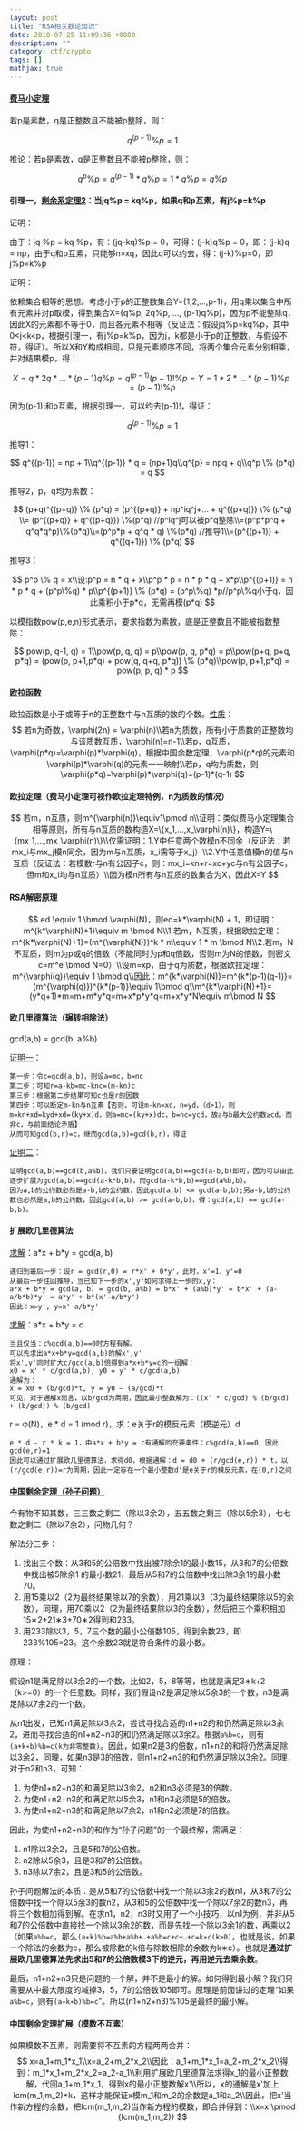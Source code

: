 ```yaml
---
layout: post
title: "RSA相关数论知识"
date: 2018-07-25 11:09:36 +0800
description: ""
category: ctf/crypto
tags: []
mathjax: true
---
```


#### [费马小定理](https://blog.csdn.net/butterfly9844/article/details/77899533)

若p是素数，q是正整数且不能被p整除，则：

$$
q^{(p-1)} \% p = 1
$$

推论：若p是素数，q是正整数且不能被p整除，则：

$$
q^p \% p = q^{(p-1)} * q \% p = 1 * q \%p = q \% p
$$

#### 引理一，[剩余系定理2](https://iask.sina.com.cn/b/20829452.html)：当jq%p = kq%p，如果q和p互素，有j%p=k%p

证明：

由于：jq %p = kq %p，有：(jq-kq)%p = 0，可得：(j-k)q%p = 0，即：(j-k)q = np，由于q和p互素，只能够n=xq，因此q可以约去，得：(j-k)%p=0，即j%p=k%p

证明：

依赖集合相等的思想。考虑小于p的正整数集合Y={1,2,...,p-1}，用q乘以集合中所有元素并对p取模，得到集合X={q%p, 2q%p, ..., (p-1)q%p}，因为p不能整除q，因此X的元素都不等于0，而且各元素不相等（反证法：假设jq%p=kq%p，其中0<j<k<p，根据引理一，有j%p=k%p，因为j，k都是小于p的正整数，与假设不符，得证）。所以X和Y构成相同，只是元素顺序不同，将两个集合元素分别相乘，并对结果模p，得：

$$
X = q*2q*...*(p-1)q \% p = q^{(p-1)}(p-1)! \% p = Y = 1*2*...*(p-1) \% p = (p-1)! \% p
$$

因为(p-1)!和p互素，根据引理一，可以约去(p-1)!，得证：

$$
q^{(p-1)} \% p = 1
$$

推导1：

$$
q^{(p-1)} = np + 1\\q^{(p-1)} * q = (np+1)q\\q^{p} = npq + q\\q^p \% (p*q) = q
$$

推导2，p，q均为素数：

$$
(p+q)^{(p+q)} \% (p*q) = (p^{(p+q)} + np^iq^j+... + q^{(p+q)}) \% (p*q) \\= (p^{(p+q)} + q^{(p+q)}) \%(p*q) //p^iq^j可以被p*q整除\\=(p^p*p^q + q^q*q^p)\%(p*q)\\=(p^p*p + q^q * q) \%(p*q) //推导1\\=(p^{(p+1)} + q^{(q+1)}) \% (p*q)
$$

推导3：

$$
p^p \% q = x\\设:p^p = n * q + x\\p^p * p = n * p * q + x*p\\p^{(p+1)} = n * p * q + (p^p\%q) * p\\p^{(p+1)} \% (p*q) = (p^p\%q) *p//p^p\%q小于q，因此乘积小于p*q，无需再模(p*q)
$$

以模指数pow(p,e,n)形式表示，要求指数为素数，底是正整数且不能被指数整除：

$$
pow(p, q-1, q) = 1\\pow(p, q, q) = p\\pow(p, q, p*q) = p\\pow(p+q, p+q, p*q) = (pow(p, p+1,p*q) + pow(q, q+q, p*q)) \% (p*q)\\pow(p, p+1,p*q) = pow(p, p, q) * p
$$

#### [欧拉函数](http://qianmacao.blog.163.com/blog/static/203397180201231241352912)

欧拉函数是小于或等于n的正整数中与n互质的数的个数。[性质](https://www.cnblogs.com/Lyush/archive/2012/08/06/2625113.html)：
$$
若n为奇数，\varphi(2n) = \varphi(n)\\若n为质数，所有小于质数的正整数均与该质数互质，\varphi(n)=n-1\\若p，q互质，\varphi(p*q)=\varphi(p)*\varphi(q)，根据中国余数定理，\varphi(p*q)的元素和\varphi(p)*\varphi(q)的元素一一映射\\若p，q均为质数，则\varphi(p*q)=\varphi(p)*\varphi(q)=(p-1)*(q-1)
$$

#### 欧拉定理（费马小定理可视作欧拉定理特例，n为质数的情况）

$$
若m，n互质，则m^{\varphi(n)}\equiv1\pmod n\\证明：类似费马小定理集合相等原则，所有与n互质的数构造X=\{x_1,...,x_\varphi(n)\}，构造Y=\{mx_1,...,mx_\varphi(n)\}\\仅需证明：1.Y中任意两个数模n不同余（反证法：若mx_i与mx_j模n同余，因为m与n互质，x_i需等于x_j）\\2.Y中任意值模n的值与n互质（反证法：若模数r与n有公因子c，则：mx_i=kn+r=xc+yc与n有公因子c，但m和x_i均与n互质）\\因为模n所有与n互质的数集合为X，因此X=Y
$$

#### RSA解密原理

$$
ed \equiv 1 \bmod \varphi(N)，则ed=k*\varphi(N) + 1，即证明：m^{k*\varphi(N)+1}\equiv m \bmod N\\1.若m，N互质，根据欧拉定理：m^{k*\varphi(N)+1}=(m^{\varphi(N)})^k * m\equiv 1 * m \bmod N\\2.若m，N不互质，则m为p或q的倍数（不能同时为p和q倍数，否则m为N的倍数，则密文c=m^e \bmod N=0）\\设m=xp，由于q为质数，根据欧拉定理：m^{\varphi(q)}\equiv 1 \bmod q\\因此：m^{k*\varphi(N)}=m^{k*(p-1)(q-1)}=(m^{\varphi(q)})^{k*(p-1)}\equiv 1\bmod q\\m^{k*\varphi(N)+1}=(y*q+1)*m=m+m*y*q=m+x*p*y*q=m+x*y*N\equiv m\bmod N
$$

#### 欧几里德算法（辗转相除法）

gcd(a,b) = gcd(b, a%b) 

[证明一](https://blog.csdn.net/flpanbin/article/details/51860902)：

```
第一步：令c=gcd(a,b)，则设a=mc，b=nc
第二步：可知r=a-kb=mc-knc=(m-kn)c
第三步：根据第二步结果可知c也是r的因数
第四步：可以断定m-kn与n互素【否则，可设m-kn=xd，n=yd，（d>1），则m=kn+xd=kyd+xd=(ky+x)d，则a=mc=(ky+x)dc，b=nc=ycd，故a与b最大公约数≥cd，而非c，与前面结论矛盾】
从而可知gcd(b,r)=c，继而gcd(a,b)=gcd(b,r)，得证
```

[证明二](http://www.cnblogs.com/jian1573/archive/2012/07/22/2603943.html)：

```
证明gcd(a,b)==gcd(b,a%b)，我们只要证明gcd(a,b)==gcd(a-b,b)即可，因为可以由此逐步扩展为gcd(a,b)==gcd(a-k*b,b)，而gcd(a-k*b,b)==gcd(a%b,b)。
因为a,b的公约数必然是a-b,b的公约数，因此gcd(a,b) <= gcd(a-b,b);另a-b,b的公约数也必然是a,b的公约数，因此gcd(a,b) >= gcd(a-b,b)，得：gcd(a,b) == gcd(a-b,b)。
```

#### 扩展欧几里德算法

[求解](http://www.cnblogs.com/jian1573/archive/2012/07/22/2603943.html)：a\*x + b\*y = gcd(a, b)

```
递归到最后一步：设r = gcd(r,0) = r*x' + 0*y'，此时，x'=1，y'=0
从最后一步往回推导，当已知下一步的x',y'如何求得上一步的x,y：
a*x + b*y = gcd(a, b) = gcd(b, a%b) = b*x' + (a%b)*y' = b*x' + (a-a/b*b)*y' = a*y' + b*(x'-a/b*y')
因此：x=y', y=x'-a/b*y'
```

[求解](https://blog.csdn.net/zhjchengfeng5/article/details/7786595)：a\*x + b\*y = c

```
当且仅当：c%gcd(a,b)==0时方程有解。 
可以先求出a*x+b*y=gcd(a,b)的解x',y'
将x',y'同时扩大c/gcd(a,b)倍得到a*x+b*y=c的一组解：
x0 = x' * c/gcd(a,b), y0 = y' * c/gcd(a,b)
通解为：
x = x0 + (b/gcd)*t, y = y0 – (a/gcd)*t
可见，对于通解x而言，以b/gcd为周期，因此最小整数解为：((x' * c/gcd) % (b/gcd) + (b/gcd)) % (b/gcd)
```

r = φ(N)，e * d = 1 (mod r)，求：e关于r的模反元素（模逆元）d

```
e * d - r * k = 1，由a*x + b*y = c有通解的充要条件：c%gcd(a,b)==0，因此gcd(e,r)=1
因此可以通过扩展欧几里德算法，求得d0，根据通解：d = d0 + (r/gcd(e,r)) * t，以(r/gcd(e,r))=r为周期，因此一定存在一个最小整数d'是e关于r的模反元素，在(0,r)之间
```

#### [中国剩余定理（孙子问题）](https://www.cnblogs.com/MashiroSky/p/5918158.html)

今有物不知其数，三三数之剩二（除以3余2），五五数之剩三（除以5余3），七七数之剩二（除以7余2），问物几何？ 

解法分三步：

1. 找出三个数：从3和5的公倍数中找出被7除余1的最小数15，从3和7的公倍数中找出被5除余1 的最小数21，最后从5和7的公倍数中找出除3余1的最小数70。
2. 用15乘以2（2为最终结果除以7的余数），用21乘以3（3为最终结果除以5的余数），同理，用70乘以2（2为最终结果除以3的余数），然后把三个乘积相加15∗2+21∗3+70∗2得到和233。
3. 用233除以3，5，7三个数的最小公倍数105，得到余数23，即233%105=23。这个余数23就是符合条件的最小数。

原理：

假设n1是满足除以3余2的一个数，比如2，5，8等等，也就是满足3∗k+2（k>=0）的一个任意数。同样，我们假设n2是满足除以5余3的一个数，n3是满足除以7余2的一个数。

从n1出发，已知n1满足除以3余2，尝试寻找合适的n1+n2的和仍然满足除以3余2，进而寻找合适的n1+n2+n3的和仍然满足除以3余2。根据`a%b=c`，则有`(a+k∗b)%b=c(k为非零整数)`。因此，如果n2是3的倍数，n1+n2的和将仍然满足除以3余2，同理，如果n3是3的倍数，则n1+n2+n3的和仍然满足除以3余2。同理，对于n2和n3，可知：

1. 为使n1+n2+n3的和满足除以3余2，n2和n3必须是3的倍数。
2. 为使n1+n2+n3的和满足除以5余3，n1和n3必须是5的倍数。
3. 为使n1+n2+n3的和满足除以7余2，n1和n2必须是7的倍数。

因此，为使n1+n2+n3的和作为“孙子问题”的一个最终解，需满足：

1. n1除以3余2，且是5和7的公倍数。
2. n2除以5余3，且是3和7的公倍数。
3. n3除以7余2，且是3和5的公倍数。

孙子问题解法的本质：是从5和7的公倍数中找一个除以3余2的数n1，从3和7的公倍数中找一个除以5余3的数n2，从3和5的公倍数中找一个除以7余2的数n3，再将三个数相加得到解。在求n1，n2，n3时又用了一个小技巧，以n1为例，并非从5和7的公倍数中直接找一个除以3余2的数，而是先找一个除以3余1的数，再乘以2（如果`a%b=c`，那么`(a∗k)%b=a%b+a%b+…+a%b=c+c+…+c=k∗c(k>0)`，也就是说，如果一个除法的余数为c，那么被除数的k倍与除数相除的余数为k∗c）。也就是**通过扩展欧几里德算法先求出5和7的公倍数模3下的逆元，再用逆元去乘余数**。 

最后，n1+n2+n3只是问题的一个解，并不是最小的解。如何得到最小解？我们只需要从中最大限度的减掉3，5，7的公倍数105即可。原理是前面讲过的定理“如果`a%b=c`，则有`(a−k∗b)%b=c`”。所以(n1+n2+n3)%105是最终的最小解。 

#### 中国剩余定理扩展（模数不互素）

如果模数不互素，则需要将不互素的方程两两合并：
$$
x=a_1+m_1*x_1\\x=a_2+m_2*x_2\\因此：a_1+m_1*x_1=a_2+m_2*x_2\\得到：m_1*x_1+m_2*x_2=a_2-a_1\\利用扩展欧几里德算法求得x_1的最小正整数解，代回a_1+m_1*x_1，得到x的最小正整数解x'\\所以，x的通解是x'加上lcm(m_1,m_2)*k，这样才能保证x模m_1和m_2的余数是a_1和a_2\\因此，把x'当作新方程的余数，把lcm(m_1,m_2)当作新方程的模数，即合并得到：\\x=x'\pmod {lcm(m_1,m_2)}
$$


